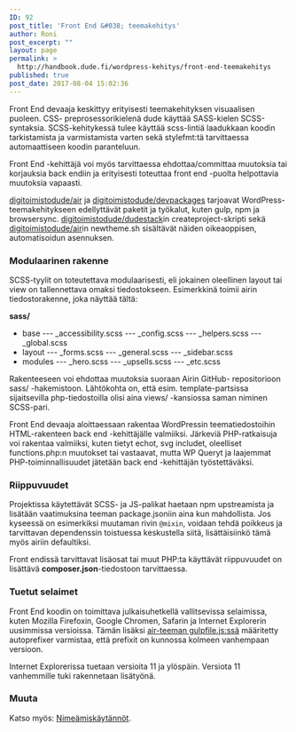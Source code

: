 ```yaml
---
ID: 92
post_title: 'Front End &#038; teemakehitys'
author: Roni
post_excerpt: ""
layout: page
permalink: >
  http://handbook.dude.fi/wordpress-kehitys/front-end-teemakehitys
published: true
post_date: 2017-08-04 15:02:36
---
```

Front End devaaja keskittyy erityisesti teemakehityksen visuaalisen puoleen. CSS- preprosessorikielenä dude käyttää SASS-kielen SCSS-syntaksia. SCSS-kehitykessä tulee käyttää scss-lintiä laadukkaan koodin tarkistamista ja varmistamista varten sekä stylefmt:tä tarvittaessa automaattiseen koodin paranteluun.

Front End -kehittäjä voi myös tarvittaessa ehdottaa/committaa muutoksia tai korjauksia back endiin ja erityisesti toteuttaa front end -puolta helpottavia muutoksia vapaasti.

<a href="https://github.com/digitoimistodude/air" class="github">digitoimistodude/air</a> ja <a href="https://github.com/digitoimistodude/devpackages" class="github">digitoimistodude/devpackages</a> tarjoavat WordPress-teemakehitykseen edellyttävät paketit ja työkalut, kuten gulp, npm ja browsersync. <a href="https://github.com/digitoimistodude/dudestack" class="github">digitoimistodude/dudestack</a>in createproject-skripti sekä <a href="https://github.com/digitoimistodude/air" class="github">digitoimistodude/air</a>in newtheme.sh sisältävät näiden oikeaoppisen, automatisoidun asennuksen.

<h3>Modulaarinen rakenne</h3>

SCSS-tyylit on toteutettava modulaarisesti, eli jokainen oleellinen layout tai view on tallennettava omaksi tiedostokseen. Esimerkkinä toimii airin tiedostorakenne, joka näyttää tältä:

<b>sass/</b>
- base
--- _accessibility.scss 
--- _config.scss
--- _helpers.scss
--- _global.scss
- layout
--- _forms.scss
--- _general.scss
--- _sidebar.scss
- modules
--- _hero.scss
--- _upsells.scss
--- _etc.scss

Rakenteeseen voi ehdottaa muutoksia suoraan Airin GitHub- repositorioon sass/ -hakemistoon. Lähtökohta on, että esim. template-partsissa sijaitsevilla php-tiedostoilla olisi aina views/ -kansiossa saman niminen SCSS-pari.

Front End devaaja aloittaessaan rakentaa WordPressin teematiedostoihin HTML-rakenteen back end -kehittäjälle valmiiksi. Järkeviä PHP-ratkaisuja voi rakentaa valmiiksi, kuten tietyt echot, svg includet, oleelliset functions.php:n muutokset tai vastaavat, mutta WP Queryt ja laajemmat PHP-toiminnallisuudet jätetään back end -kehittäjän työstettäväksi.

<h3>Riippuvuudet</h3>

Projektissa käytettävät SCSS- ja JS-palikat haetaan npm upstreamista ja lisätään vaatimuksina teeman package.jsoniin aina kun mahdollista. Jos kyseessä on esimerkiksi muutaman rivin <code>@mixin</code>, voidaan tehdä poikkeus ja tarvittavan dependenssin toistuessa keskustella siitä, lisättäisiinkö tämä myös airiin defaultiksi.

Front endissä tarvittavat lisäosat tai muut PHP:ta käyttävät riippuvuudet on lisättävä <b>composer.json</b>-tiedostoon tarvittaessa.

<h3>Tuetut selaimet</h3>

Front End koodin on toimittava julkaisuhetkellä vallitsevissa selaimissa, kuten Mozilla Firefoxin, Google Chromen, Safarin ja Internet Explorerin uusimmissa versioissa. Tämän lisäksi <a href="https://github.com/digitoimistodude/air/blob/master/gulpfile.js#L106" class="github">air-teeman gulpfile.js:ssä</a> määritetty autoprefixer varmistaa, että prefixit on kunnossa kolmeen vanhempaan versioon.

Internet Explorerissa tuetaan versioita 11 ja ylöspäin. Versiota 11 vanhemmille tuki rakennetaan lisätyönä.

<h3>Muuta</h3>

Katso myös: <a href="https://handbook.dude.fi/nimeamiskaytannot">Nimeämiskäytännöt</a>.